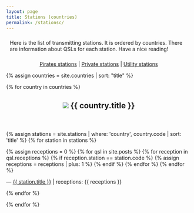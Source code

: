 ```yaml
---
layout: page
title: Stations (countries)
permalink: /stationsc/
---
```


<div class="rounded-box">
<p style="padding: 10px 10px 10px 10px;">Here is
the list of transmitting stations.
It is ordered by countries.
There are information about QSLs for each station.
Have a nice reading!
</p>
</div>

<p style="text-align:center"><a href="/pirates/">Pirates stations</a> | <a href="/private/">Private stations</a> | <a href="/utility">Utility stations</a></p>

{% assign countries = site.countries | sort: "title" %}

{% for country in countries %}

<div class="rounded-box">
<header><h2><img class="flag" src="{{ country.flag }}"/>
{{ country.title }}</h2></header>

{% assign stations = site.stations | where: 'country', country.code | sort: 'title' %}
{% for station in stations %}

{% assign receptions = 0 %}
{% for qsl in site.posts %}
    {% for reception in qsl.receptions %}
        {% if reception.station == station.code %}
            {% assign receptions = receptions | plus: 1 %}
        {% endif %}
    {% endfor %}
{% endfor %}

<p>&mdash; <a href="{{ station.url }}">{{ station.title }}</a> | receptions: {{ receptions }}</p>

{% endfor %} <!-- station -->
</div>


{% endfor %} <!-- country -->
